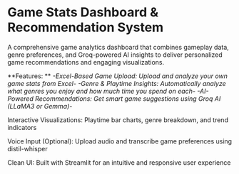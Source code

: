 # Game Stats Dashboard & Recommendation System

A comprehensive game analytics dashboard that combines gameplay data, genre preferences, and Groq-powered AI insights to deliver personalized game recommendations and engaging visualizations.

**Features: **
*-Excel-Based Game Upload: Upload and analyze your own game stats from Excel-*
*-Genre & Playtime Insights: Automatically analyze what genres you enjoy and how much time you spend on each-*
*-AI-Powered Recommendations: Get smart game suggestions using Groq AI (LLaMA3 or Gemma)-*

Interactive Visualizations: Playtime bar charts, genre breakdown, and trend indicators

Voice Input (Optional): Upload audio and transcribe game preferences using distil-whisper

Clean UI: Built with Streamlit for an intuitive and responsive user experience
